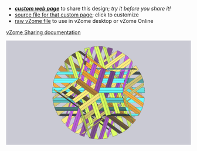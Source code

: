 
 - [***custom web page***][post] to share this design; *try it before you share it!*
 - [source file for that custom page][source]; click to customize
 - [raw vZome file][raw] to use in vZome desktop or vZome Online

[vZome Sharing documentation](https://vzome.github.io/vzome/sharing.html#how-it-works)

![Image](<90-rods-on-6-axes.png>)


[post]: <https://david-hall.github.io/vzome-sharing/2022/02/01/90-rods-on-6-axes-01-21-06.html>
[source]: <https://github.com/david-hall/vzome-sharing/edit/main/_posts/2022-02-01-90-rods-on-6-axes-01-21-06.md>
[raw]: <https://raw.githubusercontent.com/david-hall/vzome-sharing/main/2022/02/01/01-21-06-90-rods-on-6-axes/90-rods-on-6-axes.vZome>